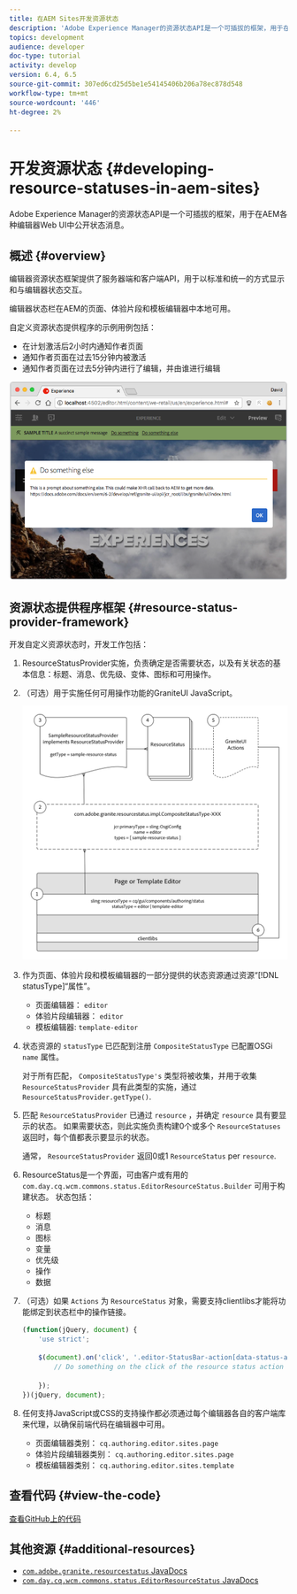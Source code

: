 ```yaml
---
title: 在AEM Sites开发资源状态
description: 'Adobe Experience Manager的资源状态API是一个可插拔的框架，用于在AEM各种编辑器Web UI中公开状态消息。 '
topics: development
audience: developer
doc-type: tutorial
activity: develop
version: 6.4, 6.5
source-git-commit: 307ed6cd25d5be1e54145406b206a78ec878d548
workflow-type: tm+mt
source-wordcount: '446'
ht-degree: 2%

---
```



# 开发资源状态 {#developing-resource-statuses-in-aem-sites}

Adobe Experience Manager的资源状态API是一个可插拔的框架，用于在AEM各种编辑器Web UI中公开状态消息。

## 概述 {#overview}

编辑器资源状态框架提供了服务器端和客户端API，用于以标准和统一的方式显示和与编辑器状态交互。

编辑器状态栏在AEM的页面、体验片段和模板编辑器中本地可用。

自定义资源状态提供程序的示例用例包括：

* 在计划激活后2小时内通知作者页面
* 通知作者页面在过去15分钟内被激活
* 通知作者页面在过去5分钟内进行了编辑，并由谁进行编辑

![AEM编辑器资源状态概述](assets/sample-editor-resource-status-screenshot.png)

## 资源状态提供程序框架 {#resource-status-provider-framework}

开发自定义资源状态时，开发工作包括：

1. ResourceStatusProvider实施，负责确定是否需要状态，以及有关状态的基本信息：标题、消息、优先级、变体、图标和可用操作。
2. （可选）用于实施任何可用操作功能的GraniteUI JavaScript。

   ![资源状态架构](assets/sample-editor-resource-status-application-architecture.png)

3. 作为页面、体验片段和模板编辑器的一部分提供的状态资源通过资源“[!DNL statusType]“属性”。

   * 页面编辑器： `editor`
   * 体验片段编辑器： `editor`
   * 模板编辑器: `template-editor`

4. 状态资源的 `statusType` 已匹配到注册 `CompositeStatusType` 已配置OSGi `name` 属性。

   对于所有匹配， `CompositeStatusType's` 类型将被收集，并用于收集 `ResourceStatusProvider` 具有此类型的实施，通过 `ResourceStatusProvider.getType()`.

5. 匹配 `ResourceStatusProvider` 已通过 `resource` ，并确定 `resource` 具有要显示的状态。 如果需要状态，则此实施负责构建0个或多个 `ResourceStatuses` 返回时，每个值都表示要显示的状态。

   通常， `ResourceStatusProvider` 返回0或1 `ResourceStatus` per `resource`.

6. ResourceStatus是一个界面，可由客户或有用的 `com.day.cq.wcm.commons.status.EditorResourceStatus.Builder` 可用于构建状态。 状态包括：

   * 标题
   * 消息
   * 图标
   * 变量
   * 优先级
   * 操作
   * 数据

7. （可选）如果 `Actions` 为 `ResourceStatus` 对象，需要支持clientlibs才能将功能绑定到状态栏中的操作链接。

   ```js
   (function(jQuery, document) {
       'use strict';
   
       $(document).on('click', '.editor-StatusBar-action[data-status-action-id="do-something"]', function () {
           // Do something on the click of the resource status action
   
       });
   })(jQuery, document);
   ```

8. 任何支持JavaScript或CSS的支持操作都必须通过每个编辑器各自的客户端库来代理，以确保前端代码在编辑器中可用。

   * 页面编辑器类别： `cq.authoring.editor.sites.page`
   * 体验片段编辑器类别： `cq.authoring.editor.sites.page`
   * 模板编辑器类别： `cq.authoring.editor.sites.template`

## 查看代码 {#view-the-code}

[查看GitHub上的代码](https://github.com/Adobe-Consulting-Services/acs-aem-samples/tree/master/bundle/src/main/java/com/adobe/acs/samples/resourcestatus/impl/SampleEditorResourceStatusProvider.java)

## 其他资源 {#additional-resources}

* [`com.adobe.granite.resourcestatus` JavaDocs](https://helpx.adobe.com/experience-manager/6-5/sites/developing/using/reference-materials/javadoc/com/adobe/granite/resourcestatus/package-summary.html)
* [`com.day.cq.wcm.commons.status.EditorResourceStatus` JavaDocs](https://helpx.adobe.com/experience-manager/6-5/sites/developing/using/reference-materials/javadoc/com/day/cq/wcm/commons/status/EditorResourceStatus.html)

